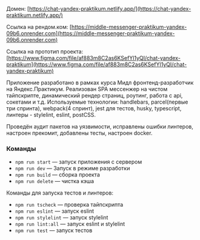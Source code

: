 Домен:  [https://chat-yandex-praktikum.netlify.app/](https://chat-yandex-praktikum.netlify.app/)

Ссылка на рендом.ком:  [https://middle-messenger-praktikum-yandex-09b6.onrender.com](https://middle-messenger-praktikum-yandex-09b6.onrender.com)


Ссылка на прототип проекта:   [https://www.figma.com/file/af883m8C2as6KSefYl1yQI/chat-yandex-praktikum](https://www.figma.com/file/af883m8C2as6KSefYl1yQI/chat-yandex-praktikum)

Приложение разработано в рамках курса Мидл фронтенд-разработчик на Яндекс.Практикум.
Реализован SPA мессенжер на чистом тайпскрипте, динамический рендер страниц, роутинг, работа с api, сокетами и т.д.
Используемые технологии: handlebars, parcel(первые три спринта), webpack(4 спринт), jest для тестов, husky, typescript, линтеры - stylelint, eslint, postCSS.

Проведён аудит пакетов на уязвимости, исправлены ошибки линтеров, настроен прекомит, добавлены тесты, настроен docker.

### Команды

- `npm run start` — запуск приложения с сервером
- `npm run dev` —  Запуск в режиме разработки
- `npm run build` — сборка проекта
- `npm run delete` — чистка кэша

Команды для запуска тестов и линтеров:
- `npm run tscheck` — проверка тайпскрипта
- `npm run eslint` — запуск eslint
- `npm run stylelint` — запуск stylelint
- `npm run lint:all` — запуск eslint и stylelint
- `npm run test` — запуск тестов






